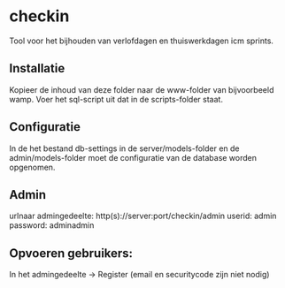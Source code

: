 # checkin
Tool voor het bijhouden van verlofdagen en thuiswerkdagen icm sprints.

## Installatie
Kopieer de inhoud van deze folder naar de www-folder van bijvoorbeeld wamp.
Voer het sql-script uit dat in de scripts-folder staat.

## Configuratie
In de het bestand db-settings in de server/models-folder en de admin/models-folder moet de configuratie van de database worden opgenomen.

## Admin
urlnaar admingedeelte: http(s)://server:port/checkin/admin
userid: admin
password: adminadmin

## Opvoeren gebruikers:
In het admingedeelte -> Register (email en securitycode zijn niet nodig)
